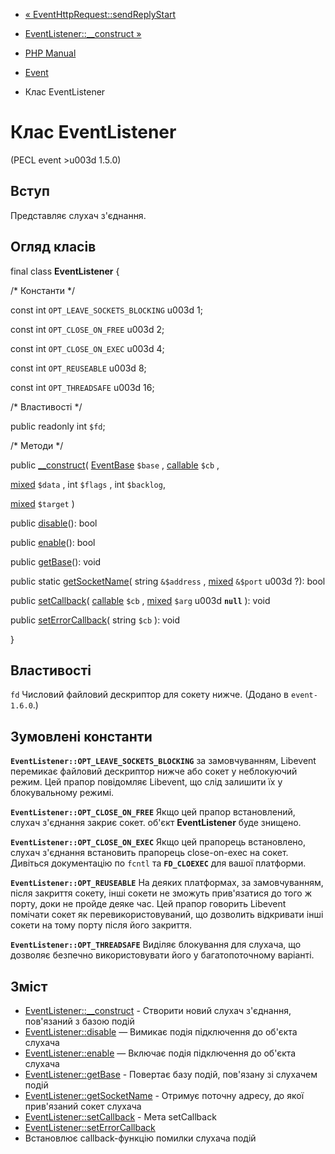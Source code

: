 - [« EventHttpRequest::sendReplyStart](eventhttprequest.sendreplystart.md)
- [EventListener::\_\_construct »](eventlistener.construct.md)

- [PHP Manual](index.md)
- [Event](book.event.md)
- Клас EventListener

# Клас EventListener

(PECL event \>u003d 1.5.0)

## Вступ

Представляє слухач з'єднання.

## Огляд класів

final class **EventListener** {

/\* Константи \*/

const int `OPT_LEAVE_SOCKETS_BLOCKING` u003d 1;

const int `OPT_CLOSE_ON_FREE` u003d 2;

const int `OPT_CLOSE_ON_EXEC` u003d 4;

const int `OPT_REUSEABLE` u003d 8;

const int `OPT_THREADSAFE` u003d 16;

/\* Властивості \*/

public readonly int `$fd`;

/\* Методи \*/

public [\_\_construct](eventlistener.construct.md)(
[EventBase](class.eventbase.md) `$base` ,
[callable](language.types.callable.md) `$cb` ,

[mixed](language.types.declarations.md#language.types.declarations.mixed)
`$data` ,
int `$flags` ,
int `$backlog`,

[mixed](language.types.declarations.md#language.types.declarations.mixed)
`$target`
)

public [disable](eventlistener.disable.md)(): bool

public [enable](eventlistener.enable.md)(): bool

public [getBase](eventlistener.getbase.md)(): void

public static [getSocketName](eventlistener.getsocketname.md)( string
`&$address` ,
[mixed](language.types.declarations.md#language.types.declarations.mixed)
`&$port` u003d ?): bool

public [setCallback](eventlistener.setcallback.md)(
[callable](language.types.callable.md) `$cb` ,
[mixed](language.types.declarations.md#language.types.declarations.mixed)
`$arg` u003d **`null`** ): void

public [setErrorCallback](eventlistener.seterrorcallback.md)( string
`$cb` ): void

}

## Властивості

`fd`
Числовий файловий дескриптор для сокету нижче. (Додано в
`event-1.6.0`.)

## Зумовлені константи

**`EventListener::OPT_LEAVE_SOCKETS_BLOCKING`**
за замовчуванням, Libevent перемикає файловий дескриптор нижче або
сокет у неблокуючий режим. Цей прапор повідомляє Libevent, що слід
залишити їх у блокувальному режимі.

**`EventListener::OPT_CLOSE_ON_FREE`**
Якщо цей прапор встановлений, слухач з'єднання закриє сокет.
об'єкт **EventListener** буде знищено.

**`EventListener::OPT_CLOSE_ON_EXEC`**
Якщо цей прапорець встановлено, слухач з'єднання встановить прапорець
close-on-exec на сокет. Дивіться документацію по `fcntl` та
**`FD_CLOEXEC`** для вашої платформи.

**`EventListener::OPT_REUSEABLE`**
На деяких платформах, за замовчуванням, після закриття сокету, інші
сокети не зможуть прив'язатися до того ж порту, доки не пройде деяке
час. Цей прапор говорить Libevent помічати сокет як перевикористовуваний,
що дозволить відкривати інші сокети на тому порту після його закриття.

**`EventListener::OPT_THREADSAFE`**
Виділяє блокування для слухача, що дозволяє безпечно використовувати
його у багатопоточному варіанті.

## Зміст

- [EventListener::\_\_construct](eventlistener.construct.md) -
Створити новий слухач з'єднання, пов'язаний з базою подій
- [EventListener::disable](eventlistener.disable.md) — Вимикає
подія підключення до об'єкта слухача
- [EventListener::enable](eventlistener.enable.md) — Включає
подія підключення до об'єкта слухача
- [EventListener::getBase](eventlistener.getbase.md) - Повертає
базу подій, пов'язану зі слухачем подій
- [EventListener::getSocketName](eventlistener.getsocketname.md) -
Отримує поточну адресу, до якої прив'язаний сокет слухача
- [EventListener::setCallback](eventlistener.setcallback.md) - Мета
setCallback
- [EventListener::setErrorCallback](eventlistener.seterrorcallback.md)
- Встановлює callback-функцію помилки слухача подій
